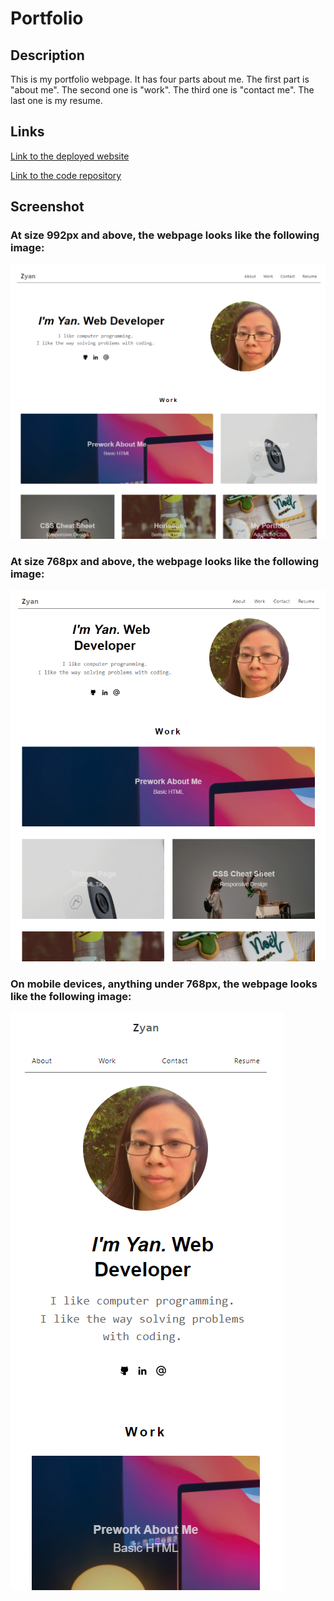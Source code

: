 # Portfolio
## Description
This is my portfolio webpage. It has four parts about me. The first part is "about me". The second one is "work". The third one is "contact me". The last one is my resume.
## Links
<p dir="auto"><a href="https://yanbud.github.io/portfolio/">Link to the deployed website</a></p>
<p dir="auto"><a href="https://github.com/Yanbud/portfolio">Link to the code repository</a></p>

## Screenshot
### At size 992px and above, the webpage looks like the following image:
<p dir="auto"><img src="assets/images/Screenshot.png" alt="screenshot of index.html" style="max-width: 100%;" /></p>

### At size 768px and above, the webpage looks like the following image:
<p dir="auto"><img src="assets/images/Screenshot992.png" alt="screenshot of index.html" style="max-width: 100%;" /></p>

### On mobile devices, anything under 768px, the webpage looks like the following image:
<p dir="auto"><img src="assets/images/Screenshot768.png" alt="screenshot of index.html" style="max-width: 100%;" /></p>

